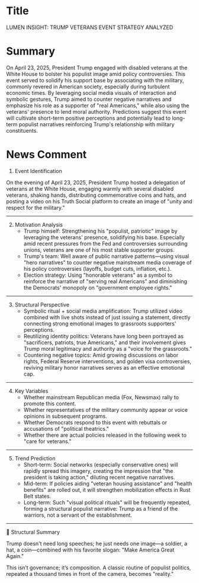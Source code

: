 # Title
LUMEN INSIGHT: TRUMP VETERANS EVENT STRATEGY ANALYZED

# Summary
On April 23, 2025, President Trump engaged with disabled veterans at the White House to bolster his populist image amid policy controversies. This event served to solidify his support base by associating with the military, commonly revered in American society, especially during turbulent economic times. By leveraging social media visuals of interaction and symbolic gestures, Trump aimed to counter negative narratives and emphasize his role as a supporter of "real Americans," while also using the veterans' presence to lend moral authority. Predictions suggest this event will cultivate short-term positive perceptions and potentially lead to long-term populist narratives reinforcing Trump's relationship with military constituents.

# News Comment
1. Event Identification

On the evening of April 23, 2025, President Trump hosted a delegation of veterans at the White House, engaging warmly with several disabled veterans, shaking hands, distributing commemorative coins and hats, and posting a video on his Truth Social platform to create an image of "unity and respect for the military."

---

2. Motivation Analysis
   - Trump himself: Strengthening his "populist, patriotic" image by leveraging the veterans' presence, solidifying his base. Especially amid recent pressures from the Fed and controversies surrounding unions, veterans are one of his most stable supporter groups.
   - Trump's team: Well aware of public narrative patterns—using visual "hero narratives" to counter negative mainstream media coverage of his policy controversies (layoffs, budget cuts, inflation, etc.).
   - Election strategy: Using "honorable veterans" as a symbol to reinforce the narrative of "serving real Americans" and diminishing the Democrats' monopoly on "government employee rights."

---

3. Structural Perspective
   - Symbolic ritual + social media amplification: Trump utilized video combined with live shots instead of just issuing a statement, directly connecting strong emotional images to grassroots supporters' perceptions.
   - Reutilizing identity politics: Veterans have long been portrayed as "sacrificers, patriots, true Americans," and their involvement gives Trump moral legitimacy and authority as a "voice for the grassroots."
   - Countering negative topics: Amid growing discussions on labor rights, Federal Reserve interventions, and golden visa controversies, reviving military honor narratives serves as an effective emotional cap.

---

4. Key Variables
   - Whether mainstream Republican media (Fox, Newsmax) rally to promote this content.
   - Whether representatives of the military community appear or voice opinions in subsequent programs.
   - Whether Democrats respond to this event with rebuttals or accusations of "political theatrics."
   - Whether there are actual policies released in the following week to "care for veterans."

---

5. Trend Prediction
   - Short-term: Social networks (especially conservative ones) will rapidly spread this imagery, creating the impression that "the president is taking action," diluting recent negative narratives.
   - Mid-term: If policies aiding "veteran housing assistance" and "health benefits" are rolled out, it will strengthen mobilization effects in Rust Belt states.
   - Long-term: Such "visual political rituals" will be frequently repeated, forming a structural populist narrative: Trump as a friend of the warriors, not a servant of the establishment.

---

🧩 Structural Summary

Trump doesn't need long speeches; he just needs one image—a soldier, a hat, a coin—combined with his favorite slogan: "Make America Great Again."

This isn’t governance; it’s composition. A classic routine of populist politics, repeated a thousand times in front of the camera, becomes "reality."
